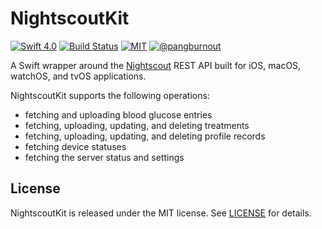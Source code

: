 # NightscoutKit
[![Swift 4.0](https://img.shields.io/badge/Swift-4.0-orange.svg?style=flat)](#)
[![Build Status](https://travis-ci.org/mpangburn/NightscoutKit.svg?branch=master)](https://travis-ci.org/mpangburn/NightscoutKit)
[![MIT](https://img.shields.io/packagist/l/doctrine/orm.svg)](https://github.com/mpangburn/NightscoutKit/blob/master/LICENSE)
[![@pangburnout](https://img.shields.io/badge/contact-@pangburnout-blue.svg?style=flat)](https://twitter.com/pangburnout)

A Swift wrapper around the [Nightscout](https://github.com/nightscout/cgm-remote-monitor/) REST API built for iOS, macOS, watchOS, and tvOS applications.

NightscoutKit supports the following operations: 

- fetching and uploading blood glucose entries
- fetching, uploading, updating, and deleting treatments
- fetching, uploading, updating, and deleting profile records
- fetching device statuses
- fetching the server status and settings

## License
NightscoutKit is released under the MIT license. See [LICENSE](https://github.com/mpangburn/NightscoutKit/blob/master/LICENSE) for details.